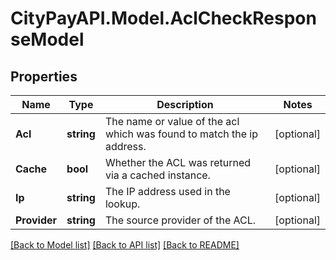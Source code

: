# CityPayAPI.Model.AclCheckResponseModel

## Properties

Name | Type | Description | Notes
------------ | ------------- | ------------- | -------------
**Acl** | **string** | The name or value of the acl which was found to match the ip address. | [optional] 
**Cache** | **bool** | Whether the ACL was returned via a cached instance. | [optional] 
**Ip** | **string** | The IP address used in the lookup. | [optional] 
**Provider** | **string** | The source provider of the ACL. | [optional] 

[[Back to Model list]](../README.md#documentation-for-models) [[Back to API list]](../README.md#documentation-for-api-endpoints) [[Back to README]](../README.md)

